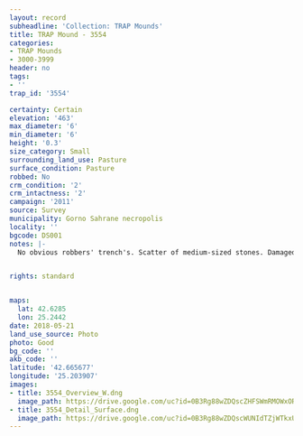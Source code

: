 ```yaml
---
layout: record
subheadline: 'Collection: TRAP Mounds'
title: TRAP Mound - 3554
categories:
- TRAP Mounds
- 3000-3999
header: no
tags:
- ''
trap_id: '3554'

certainty: Certain
elevation: '463'
max_diameter: '6'
min_diameter: '6'
height: '0.3'
size_category: Small
surrounding_land_use: Pasture
surface_condition: Pasture
robbed: No
crm_condition: '2'
crm_intactness: '2'
campaign: '2011'
source: Survey
municipality: Gorno Sahrane necropolis
locality: ''
bgcode: DS001
notes: |-
  No obvious robbers' trench's. Scatter of medium-sized stones. Damaged by agricultural activity. Built on partial slope, west side higher than east.


rights: standard


maps:
  lat: 42.6285
  lon: 25.2442
date: 2018-05-21
land_use_source: Photo
photo: Good
bg_code: ''
akb_code: ''
latitude: '42.665677'
longitude: '25.203907'
images:
- title: 3554_Overview_W.dng
  image_path: https://drive.google.com/uc?id=0B3Rg88wZDQscZHFSWmRMOWxOR0U
- title: 3554_Detail_Surface.dng
  image_path: https://drive.google.com/uc?id=0B3Rg88wZDQscWUNIdTZjWTkxUTA
---
```

